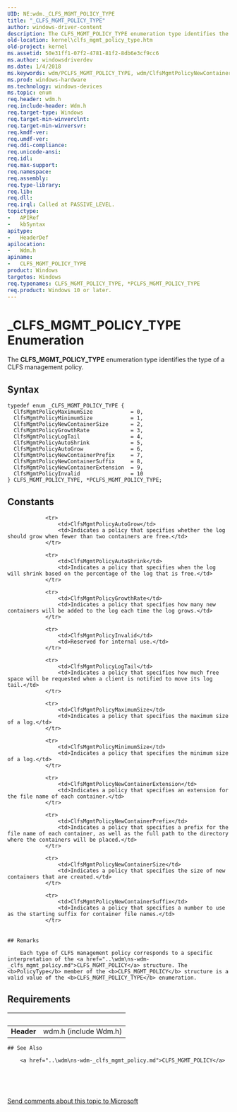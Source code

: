 ```yaml
---
UID: NE:wdm._CLFS_MGMT_POLICY_TYPE
title: "_CLFS_MGMT_POLICY_TYPE"
author: windows-driver-content
description: The CLFS_MGMT_POLICY_TYPE enumeration type identifies the type of a CLFS management policy.
old-location: kernel\clfs_mgmt_policy_type.htm
old-project: kernel
ms.assetid: 50e31ff1-07f2-4781-81f2-8db6e3cf9cc6
ms.author: windowsdriverdev
ms.date: 1/4/2018
ms.keywords: wdm/PCLFS_MGMT_POLICY_TYPE, wdm/ClfsMgmtPolicyNewContainerSuffix, ClfsMgmtPolicyGrowthRate, *PCLFS_MGMT_POLICY_TYPE, sysenum_bae8275b-5f70-40fb-ae14-f803eaeb0a42.xml, CLFS_MGMT_POLICY_TYPE, wdm/ClfsMgmtPolicyLogTail, ClfsMgmtPolicyLogTail, ClfsMgmtPolicyNewContainerExtension, kernel.clfs_mgmt_policy_type, wdm/ClfsMgmtPolicyNewContainerExtension, wdm/ClfsMgmtPolicyInvalid, _CLFS_MGMT_POLICY_TYPE, ClfsMgmtPolicyNewContainerSuffix, wdm/CLFS_MGMT_POLICY_TYPE, CLFS_MGMT_POLICY_TYPE enumeration [Kernel-Mode Driver Architecture], PCLFS_MGMT_POLICY_TYPE, ClfsMgmtPolicyMinimumSize, ClfsMgmtPolicyMaximumSize, wdm/ClfsMgmtPolicyNewContainerPrefix, ClfsMgmtPolicyAutoGrow, wdm/ClfsMgmtPolicyAutoShrink, wdm/ClfsMgmtPolicyNewContainerSize, wdm/ClfsMgmtPolicyAutoGrow, ClfsMgmtPolicyAutoShrink, wdm/ClfsMgmtPolicyMinimumSize, ClfsMgmtPolicyNewContainerPrefix, wdm/ClfsMgmtPolicyGrowthRate, ClfsMgmtPolicyNewContainerSize, ClfsMgmtPolicyInvalid, wdm/ClfsMgmtPolicyMaximumSize, PCLFS_MGMT_POLICY_TYPE enumeration pointer [Kernel-Mode Driver Architecture]
ms.prod: windows-hardware
ms.technology: windows-devices
ms.topic: enum
req.header: wdm.h
req.include-header: Wdm.h
req.target-type: Windows
req.target-min-winverclnt: 
req.target-min-winversvr: 
req.kmdf-ver: 
req.umdf-ver: 
req.ddi-compliance: 
req.unicode-ansi: 
req.idl: 
req.max-support: 
req.namespace: 
req.assembly: 
req.type-library: 
req.lib: 
req.dll: 
req.irql: Called at PASSIVE_LEVEL.
topictype:
-	APIRef
-	kbSyntax
apitype:
-	HeaderDef
apilocation:
-	Wdm.h
apiname:
-	CLFS_MGMT_POLICY_TYPE
product: Windows
targetos: Windows
req.typenames: CLFS_MGMT_POLICY_TYPE, *PCLFS_MGMT_POLICY_TYPE
req.product: Windows 10 or later.
---
```


# _CLFS_MGMT_POLICY_TYPE Enumeration
The <b>CLFS_MGMT_POLICY_TYPE</b> enumeration type identifies the type of a CLFS management policy.

## Syntax
````
typedef enum _CLFS_MGMT_POLICY_TYPE { 
  ClfsMgmtPolicyMaximumSize            = 0,
  ClfsMgmtPolicyMinimumSize            = 1,
  ClfsMgmtPolicyNewContainerSize       = 2,
  ClfsMgmtPolicyGrowthRate             = 3,
  ClfsMgmtPolicyLogTail                = 4,
  ClfsMgmtPolicyAutoShrink             = 5,
  ClfsMgmtPolicyAutoGrow               = 6,
  ClfsMgmtPolicyNewContainerPrefix     = 7,
  ClfsMgmtPolicyNewContainerSuffix     = 8,
  ClfsMgmtPolicyNewContainerExtension  = 9,
  ClfsMgmtPolicyInvalid                = 10
} CLFS_MGMT_POLICY_TYPE, *PCLFS_MGMT_POLICY_TYPE;
````

## Constants

<table>
            
                <tr>
                    <td>ClfsMgmtPolicyAutoGrow</td>
                    <td>Indicates a policy that specifies whether the log should grow when fewer than two containers are free.</td>
                </tr>
            
                <tr>
                    <td>ClfsMgmtPolicyAutoShrink</td>
                    <td>Indicates a policy that specifies when the log will shrink based on the percentage of the log that is free.</td>
                </tr>
            
                <tr>
                    <td>ClfsMgmtPolicyGrowthRate</td>
                    <td>Indicates a policy that specifies how many new containers will be added to the log each time the log grows.</td>
                </tr>
            
                <tr>
                    <td>ClfsMgmtPolicyInvalid</td>
                    <td>Reserved for internal use.</td>
                </tr>
            
                <tr>
                    <td>ClfsMgmtPolicyLogTail</td>
                    <td>Indicates a policy that specifies how much free space will be requested when a client is notified to move its log tail.</td>
                </tr>
            
                <tr>
                    <td>ClfsMgmtPolicyMaximumSize</td>
                    <td>Indicates a policy that specifies the maximum size of a log.</td>
                </tr>
            
                <tr>
                    <td>ClfsMgmtPolicyMinimumSize</td>
                    <td>Indicates a policy that specifies the minimum size of a log.</td>
                </tr>
            
                <tr>
                    <td>ClfsMgmtPolicyNewContainerExtension</td>
                    <td>Indicates a policy that specifies an extension for the file name of each container.</td>
                </tr>
            
                <tr>
                    <td>ClfsMgmtPolicyNewContainerPrefix</td>
                    <td>Indicates a policy that specifies a prefix for the file name of each container, as well as the full path to the directory where the containers will be placed.</td>
                </tr>
            
                <tr>
                    <td>ClfsMgmtPolicyNewContainerSize</td>
                    <td>Indicates a policy that specifies the size of new containers that are created.</td>
                </tr>
            
                <tr>
                    <td>ClfsMgmtPolicyNewContainerSuffix</td>
                    <td>Indicates a policy that specifies a number to use as the starting suffix for container file names.</td>
                </tr>
</table>

    ## Remarks

        Each type of CLFS management policy corresponds to a specific interpretation of the <a href="..\wdm\ns-wdm-_clfs_mgmt_policy.md">CLFS_MGMT_POLICY</a> structure. The <b>PolicyType</b> member of the <b>CLFS_MGMT_POLICY</b> structure is a valid value of the <b>CLFS_MGMT_POLICY_TYPE</b> enumeration.

## Requirements
| &nbsp; | &nbsp; |
| ---- |:---- |
| **Header** | wdm.h (include Wdm.h) |

    ## See Also

        <a href="..\wdm\ns-wdm-_clfs_mgmt_policy.md">CLFS_MGMT_POLICY</a>



 

 

<a href="mailto:wsddocfb@microsoft.com?subject=Documentation%20feedback [kernel\kernel]:%20CLFS_MGMT_POLICY_TYPE enumeration%20 RELEASE:%20(1/4/2018)&amp;body=%0A%0APRIVACY STATEMENT%0A%0AWe use your feedback to improve the documentation. We don't use your email address for any other purpose, and we'll remove your email address from our system after the issue that you're reporting is fixed. While we're working to fix this issue, we might send you an email message to ask for more info. Later, we might also send you an email message to let you know that we've addressed your feedback.%0A%0AFor more info about Microsoft's privacy policy, see http://privacy.microsoft.com/en-us/default.aspx." title="Send comments about this topic to Microsoft">Send comments about this topic to Microsoft</a>